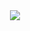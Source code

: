 <div align="center">
<img src="https://github.com/trace-01/Pivot-Tables/assets/165859153/987a091d-8fec-4d41-a1df-724fdce02611"></div>
